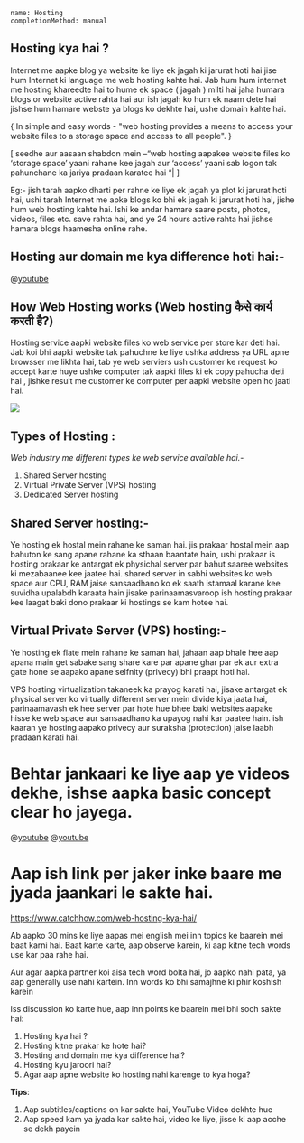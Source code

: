 ```ngMeta
name: Hosting
completionMethod: manual
```


## Hosting kya hai ?

Internet me aapke blog ya website ke liye ek jagah ki jarurat hoti hai jise hum Internet ki language me web hosting kahte hai. Jab hum hum internet me hosting khareedte hai to hume ek space ( jagah ) milti hai jaha humara blogs or website active rahta hai aur ish jagah ko hum ek naam dete hai jishse hum hamare webste ya blogs ko dekhte hai, ushe domain kahte hai.

{ In simple and easy words - "web hosting provides a means to access your website files to a storage space and access to all people". }

[ seedhe aur aasaan shabdon mein –“web hosting aapakee website files ko ‘storage space’ yaani rahane kee jagah aur ‘access’ yaani sab logon tak pahunchane ka jariya pradaan karatee hai “| ]


Eg:- jish tarah aapko dharti per rahne ke liye ek jagah ya plot ki jarurat hoti hai, ushi tarah Internet me apke blogs ko bhi ek jagah ki jarurat hoti hai, jishe hum web hosting kahte hai.
Ishi ke andar hamare saare posts, photos, videos, files etc. save rahta hai, and ye 24 hours active rahta hai jishse hamara blogs haamesha online rahe.

## Hosting aur domain me kya difference hoti hai:- 

@[youtube](FUXzPVVLtFA)

## How Web Hosting works (Web hosting कैसे कार्य करती है?)

Hosting service aapki website files ko web service per store kar deti hai. Jab koi bhi  aapki website tak pahuchne ke liye ushka address ya URL apne browsser me likhta hai, tab ye web serviers ush customer ke request ko accept karte huye ushke computer tak aapki files ki ek copy pahucha deti hai , jishke result me customer ke computer per aapki website open ho jaati hai.

<span><img src="https://www.znetlive.com/blog/wp-content/uploads/2016/01/Web-hosting-ki-karya-pranali.jpg"></span>

## Types of Hosting :

*Web industry me different types ke web service available hai.-*

1. Shared Server hosting
2. Virtual Private Server (VPS) hosting
3. Dedicated Server hosting

## Shared Server hosting:-

Ye hosting ek hostal mein rahane ke saman hai.  jis prakaar hostal mein aap bahuton ke sang apane rahane ka sthaan baantate hain, ushi  prakaar is hosting prakaar ke antargat ek physichal server par bahut saaree websites ki mezabaanee kee jaatee hai. shared server in sabhi websites  ko web space aur CPU, RAM  jaise sansaadhano ko ek saath istamaal karane kee suvidha upalabdh karaata hain jisake parinaamasvaroop ish hosting prakaar kee laagat baki dono  prakaar ki hostings se kam hotee hai.

## Virtual Private Server (VPS) hosting:-

Ye hosting ek flate mein rahane ke saman hai, jahaan aap bhale hee aap apana main get sabake sang share kare par apane ghar par ek aur extra gate hone se aapako apane selfnity (privecy) bhi praapt hoti hai.

VPS hosting virtualization takaneek ka prayog karati hai, jisake antargat ek physical server ko virtually different server mein divide kiya jaata hai, parinaamavash ek hee server par hote hue bhee baki websites aapake hisse ke web space aur sansaadhano ka upayog nahi kar paatee hain. ish kaaran ye hosting aapako privecy  aur suraksha (protection)  jaise laabh pradaan karati hai.

# Behtar jankaari ke liye aap ye videos dekhe, ishse aapka basic concept clear ho jayega.

@[youtube](Kig3m3QqM7U)
@[youtube](0hGK7qiQ6WA)

# Aap ish link per jaker inke baare me jyada jaankari le sakte hai.

https://www.catchhow.com/web-hosting-kya-hai/

Ab aapko 30 mins ke liye aapas mei english mei inn topics ke baarein mei baat karni hai.
Baat karte karte, aap observe karein, ki aap kitne tech words use kar paa rahe hai.

Aur agar aapka partner koi aisa tech word bolta hai, jo aapko nahi pata, ya aap generally use nahi kartein. Inn words ko bhi samajhne ki phir koshish karein

Iss discussion ko karte hue, aap inn points ke baarein mei bhi soch sakte hai:

1. Hosting kya hai ?
2. Hosting kitne prakar ke hote hai?
3. Hosting and domain me kya difference hai?
4. Hosting kyu jaroori hai?
5. Agar aap apne website ko hosting nahi karenge to kya hoga?


**Tips**:
1. Aap subtitles/captions on kar sakte hai, YouTube Video dekhte hue
2. Aap speed kam ya jyada kar sakte hai, video ke liye, jisse ki aap acche se dekh payein
